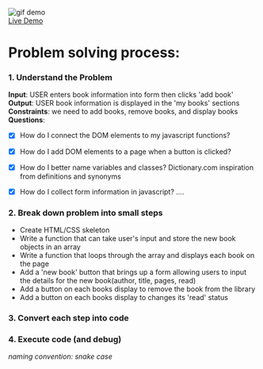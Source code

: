 ![gif demo](https://media.giphy.com/media/6qJgttpUXnHLPprucM/giphy.gif) <br>
[Live Demo](https://will-flores1.github.io/library-local/)

# Problem solving process:  
### 1. Understand the Problem
**Input**: USER enters book information into form then clicks 'add book'  
**Output**: USER book information is displayed in the 'my books' sections  
**Constraints**: we need to add books, remove books, and display books  
**Questions**:

- [x] How do I connect the DOM elements to my javascript functions?  
- [x] How do I add DOM elements to a page when a button is clicked?  
- [x] How do I better name variables and classes? Dictionary.com inspiration from definitions and synonyms
- [x] How do I collect form information in javascript?
....  


### 2. Break down problem into small steps
- Create HTML/CSS skeleton
- Write a function that can take user's input and store the new book objects in an array
- Write a function that loops through the array and displays each book on the page
- Add a 'new book' button that brings up a form allowing users to input the details for the new book(author, title, pages, read)
- Add a button on each books display to remove the book from the library
- Add a button on each books display to changes its 'read' status

### 3. Convert each step into code
### 4. Execute code (and debug)

*naming convention: snake case*
